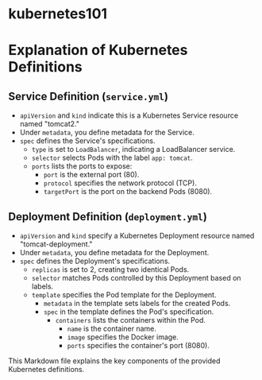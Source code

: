 # kubernetes101
# Explanation of Kubernetes Definitions

## Service Definition (`service.yml`)

- `apiVersion` and `kind` indicate this is a Kubernetes Service resource named "tomcat2."
- Under `metadata`, you define metadata for the Service.
- `spec` defines the Service's specifications.
  - `type` is set to `LoadBalancer`, indicating a LoadBalancer service.
  - `selector` selects Pods with the label `app: tomcat`.
  - `ports` lists the ports to expose:
    - `port` is the external port (80).
    - `protocol` specifies the network protocol (TCP).
    - `targetPort` is the port on the backend Pods (8080).

## Deployment Definition (`deployment.yml`)

- `apiVersion` and `kind` specify a Kubernetes Deployment resource named "tomcat-deployment."
- Under `metadata`, you define metadata for the Deployment.
- `spec` defines the Deployment's specifications.
  - `replicas` is set to 2, creating two identical Pods.
  - `selector` matches Pods controlled by this Deployment based on labels.
  - `template` specifies the Pod template for the Deployment.
    - `metadata` in the template sets labels for the created Pods.
    - `spec` in the template defines the Pod's specification.
      - `containers` lists the containers within the Pod.
        - `name` is the container name.
        - `image` specifies the Docker image.
        - `ports` specifies the container's port (8080).

This Markdown file explains the key components of the provided Kubernetes definitions.

